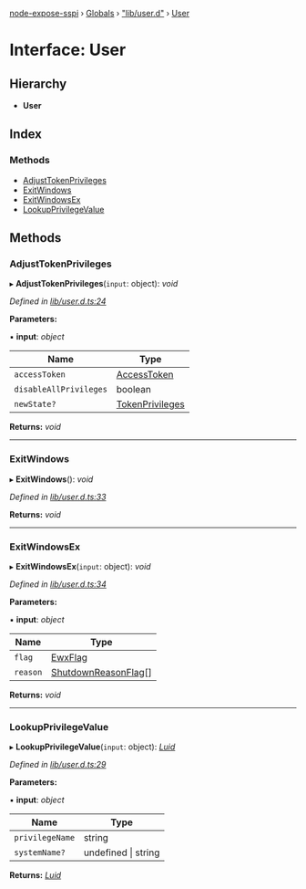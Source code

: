 [node-expose-sspi](../README.md) › [Globals](../globals.md) › ["lib/user.d"](../modules/_lib_user_d_.md) › [User](_lib_user_d_.user.md)

# Interface: User

## Hierarchy

* **User**

## Index

### Methods

* [AdjustTokenPrivileges](_lib_user_d_.user.md#adjusttokenprivileges)
* [ExitWindows](_lib_user_d_.user.md#exitwindows)
* [ExitWindowsEx](_lib_user_d_.user.md#exitwindowsex)
* [LookupPrivilegeValue](_lib_user_d_.user.md#lookupprivilegevalue)

## Methods

###  AdjustTokenPrivileges

▸ **AdjustTokenPrivileges**(`input`: object): *void*

*Defined in [lib/user.d.ts:24](https://github.com/jlguenego/node-expose-sspi/blob/927f02c/lib/user.d.ts#L24)*

**Parameters:**

▪ **input**: *object*

Name | Type |
------ | ------ |
`accessToken` | [AccessToken](../modules/_lib_user_d_.md#accesstoken) |
`disableAllPrivileges` | boolean |
`newState?` | [TokenPrivileges](_lib_user_d_.tokenprivileges.md) |

**Returns:** *void*

___

###  ExitWindows

▸ **ExitWindows**(): *void*

*Defined in [lib/user.d.ts:33](https://github.com/jlguenego/node-expose-sspi/blob/927f02c/lib/user.d.ts#L33)*

**Returns:** *void*

___

###  ExitWindowsEx

▸ **ExitWindowsEx**(`input`: object): *void*

*Defined in [lib/user.d.ts:34](https://github.com/jlguenego/node-expose-sspi/blob/927f02c/lib/user.d.ts#L34)*

**Parameters:**

▪ **input**: *object*

Name | Type |
------ | ------ |
`flag` | [EwxFlag](../modules/_lib_flags_index_d_.md#ewxflag) |
`reason` | [ShutdownReasonFlag](../modules/_lib_flags_index_d_.md#shutdownreasonflag)[] |

**Returns:** *void*

___

###  LookupPrivilegeValue

▸ **LookupPrivilegeValue**(`input`: object): *[Luid](_lib_user_d_.luid.md)*

*Defined in [lib/user.d.ts:29](https://github.com/jlguenego/node-expose-sspi/blob/927f02c/lib/user.d.ts#L29)*

**Parameters:**

▪ **input**: *object*

Name | Type |
------ | ------ |
`privilegeName` | string |
`systemName?` | undefined &#124; string |

**Returns:** *[Luid](_lib_user_d_.luid.md)*
